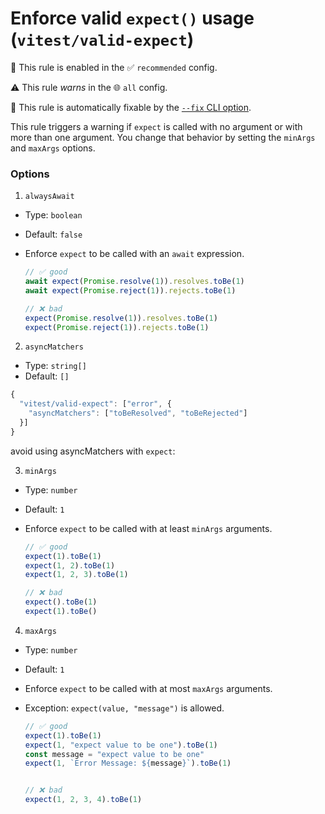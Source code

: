 # Enforce valid `expect()` usage (`vitest/valid-expect`)

💼 This rule is enabled in the ✅ `recommended` config.

⚠️ This rule _warns_ in the 🌐 `all` config.

🔧 This rule is automatically fixable by the [`--fix` CLI option](https://eslint.org/docs/latest/user-guide/command-line-interface#--fix).

<!-- end auto-generated rule header -->

This rule triggers a warning if `expect` is called with no argument or with more than one argument. You change that behavior by setting the `minArgs` and `maxArgs` options.

### Options

1. `alwaysAwait`

  - Type: `boolean`
  - Default: `false`

  - Enforce `expect` to be called with an `await` expression.

	```js
	// ✅ good
	await expect(Promise.resolve(1)).resolves.toBe(1)
	await expect(Promise.reject(1)).rejects.toBe(1)

	// ❌ bad
	expect(Promise.resolve(1)).resolves.toBe(1)
	expect(Promise.reject(1)).rejects.toBe(1)
	```


2. `asyncMatchers`

  - Type: `string[]`
  - Default: `[]`


  ```js
  {
	"vitest/valid-expect": ["error", {
	  "asyncMatchers": ["toBeResolved", "toBeRejected"]
	}]
  }
  ```

  avoid using asyncMatchers with `expect`:



3. `minArgs`

  - Type: `number`
  - Default: `1`

  - Enforce `expect` to be called with at least `minArgs` arguments.

	```js
	// ✅ good
	expect(1).toBe(1)
	expect(1, 2).toBe(1)
	expect(1, 2, 3).toBe(1)

	// ❌ bad
	expect().toBe(1)
	expect(1).toBe()
	```

4. `maxArgs`

  - Type: `number`
  - Default: `1`

  - Enforce `expect` to be called with at most `maxArgs` arguments.
  - Exception: `expect(value, "message")` is allowed.

	```js
	// ✅ good
	expect(1).toBe(1)
	expect(1, "expect value to be one").toBe(1)
    const message = "expect value to be one"
	expect(1, `Error Message: ${message}`).toBe(1)


	// ❌ bad
	expect(1, 2, 3, 4).toBe(1)
	```
